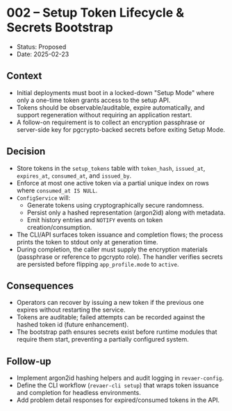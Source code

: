 # 002 – Setup Token Lifecycle & Secrets Bootstrap

- Status: Proposed
- Date: 2025-02-23

## Context
- Initial deployments must boot in a locked-down "Setup Mode" where only a one-time token grants access to the setup API.
- Tokens should be observable/auditable, expire automatically, and support regeneration without requiring an application restart.
- A follow-on requirement is to collect an encryption passphrase or server-side key for pgcrypto-backed secrets before exiting Setup Mode.

## Decision
- Store tokens in the `setup_tokens` table with `token_hash`, `issued_at`, `expires_at`, `consumed_at`, and `issued_by`.
- Enforce at most one active token via a partial unique index on rows where `consumed_at IS NULL`.
- `ConfigService` will:
  - Generate tokens using cryptographically secure randomness.
  - Persist only a hashed representation (argon2id) along with metadata.
  - Emit history entries and `NOTIFY` events on token creation/consumption.
- The CLI/API surfaces token issuance and completion flows; the process prints the token to stdout only at generation time.
- During completion, the caller must supply the encryption materials (passphrase or reference to pgcrypto role). The handler verifies secrets are persisted before flipping `app_profile.mode` to `active`.

## Consequences
- Operators can recover by issuing a new token if the previous one expires without restarting the service.
- Tokens are auditable; failed attempts can be recorded against the hashed token id (future enhancement).
- The bootstrap path ensures secrets exist before runtime modules that require them start, preventing a partially configured system.

## Follow-up
- Implement argon2id hashing helpers and audit logging in `revaer-config`.
- Define the CLI workflow (`revaer-cli setup`) that wraps token issuance and completion for headless environments.
- Add problem detail responses for expired/consumed tokens in the API.
